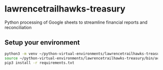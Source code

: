 # lawrencetrailhawks-treasury
Python processing of Google sheets to streamline financial reports and reconciliation
## Setup your environment
```bash
python3 -m venv ~/python-virtual-environments/lawrencetrailhawks-treasury
source ~/python-virtual-environments/lawrencetrailhawks-treasury/bin/activate
pip3 install -r requirements.txt
```
